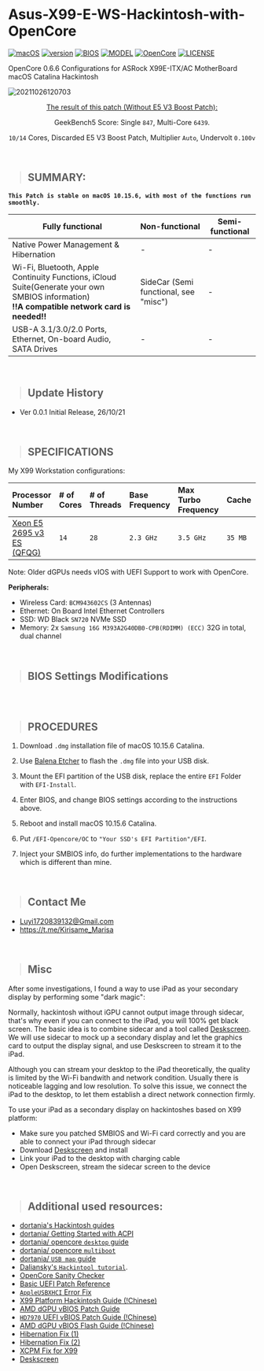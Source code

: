 # Asus-X99-E-WS-Hackintosh-with-OpenCore

[![macOS](https://img.shields.io/badge/macOS-Catalina-yellow.svg)](https://www.apple.com/macos/catalina/)
[![version](https://img.shields.io/badge/10.15.6-yellow)](https://support.apple.com/en-us/HT210642)
[![BIOS](https://img.shields.io/badge/BIOS-3502-blue)]()
[![MODEL](https://img.shields.io/badge/X99-E_WS-blue)](https://www.asus.com/tw/Motherboards/X99E_WS/)
[![OpenCore](https://img.shields.io/badge/OpenCore-0.6.6-green)](https://github.com/acidanthera/OpenCorePkg)
[![LICENSE](https://img.shields.io/badge/license-MIT-green)]()

OpenCore 0.6.6 Configurations for ASRock X99E-ITX/AC MotherBoard macOS Catalina Hackintosh


![20211026120703](https://cdn.jsdelivr.net/gh/KirisameR/KirisameR.github.io/img/blogpost_images/20211026120703.png)

<center>

 [The result of this patch (Without E5 V3 Boost Patch):](https://browser.geekbench.com/v5/cpu/6670284)

GeekBench5 Score: Single `847`, Multi-Core `6439`. 

`10/14` Cores, Discarded E5 V3 Boost Patch, Multiplier `Auto`, Undervolt `0.100v`

</center>

<br>

> ## SUMMARY:

**`This Patch is stable on macOS 10.15.6, with most of the functions run smoothly. `**


| Fully functional | Non-functional | Semi-functional |
| ---------------- | -------------- | ------------------------------------------------------ |
| Native Power Management & Hibernation | - | - |
| Wi-Fi, Bluetooth, Apple Continuity Functions, iCloud Suite(Generate your own SMBIOS information) <br> **!!A compatible network card is needed!!**               |  SideCar (Semi functional, see "misc")   | -  |
| USB-A 3.1/3.0/2.0 Ports, Ethernet, On-board Audio, SATA Drives               | -  | - | - |

<br>

>## Update History
- Ver 0.0.1 Initial Release, 26/10/21

<br>

> ## SPECIFICATIONS

My X99 Workstation configurations:

| Processor Number                                                                                                                   | # of Cores | # of Threads | Base Frequency | Max Turbo Frequency | Cache | Memory Types | Graphics      |
| :--------------------------------------------------------------------------------------------------------------------------------- | :--------- | :----------- | :------------- | :------------------ | :---- | :----------- | :------------ |
| [Xeon E5 2695 v3 ES (QFQG)](https://ark.intel.com/content/www/us/en/ark/products/81057/intel-xeon-processor-e5-2695-v3-35m-cache-2-30-ghz.html) | `14`          | `28`            | `2.3 GHz`        | `3.5 GHz`             | `35 MB`  | `DDR4-2133`  | `XFX HD7970 3GB` |

Note: Older dGPUs needs vIOS with UEFI Support to work with OpenCore. 

**Peripherals:**

- Wireless Card: `BCM943602CS` (3 Antennas)<br>
- Ethernet: On Board Intel Ethernet Controllers
- SSD: WD Black `SN720` NVMe SSD 
- Memory: 2x `Samsung 16G M393A2G40DB0-CPB(RDIMM) (ECC)` 32G in total, dual channel

<br>

>## BIOS Settings Modifications
```

```

<br>

>## PROCEDURES

1. Download `.dmg` installation file of macOS 10.15.6 Catalina. 

2. Use [Balena Etcher](https://www.balena.io/etcher/) to flash the `.dmg` file into your USB disk. 


3. Mount the EFI partition of the USB disk, replace the entire `EFI` Folder with `EFI-Install`. 

4. Enter BIOS, and change BIOS settings according to the instructions above.

5. Reboot and install macOS 10.15.6 Catalina. 

6. Put `/EFI-Opencore/OC` to `"Your SSD's EFI Partition"/EFI`. 

7. Inject your SMBIOS info, do further implementations to the hardware which is different than mine. 


<br>

>## Contact Me

- Luyi1720839132@Gmail.com
- https://t.me/Kirisame_Marisa

<br>

>## Misc

After some investigations, I found a way to use iPad as your secondary display by performing some "dark magic":

Normally, hackintosh without iGPU cannot output image through sidecar, that's why even if you can connect to the iPad, you will 100% get black screen. The basic idea is to combine sidecar and a tool called [Deskscreen](https://deskreen.com). <br>We will use sidecar to mock up a secondary display and let the graphics card to output the display signal, and use Deskscreen to stream it to the iPad. 

Although you can stream your desktop to the iPad theoretically, the quality is limited by the Wi-Fi bandwith and network condition. Usually there is noticeable lagging and low resolution. To solve this issue, we connect the iPad to the desktop, to let them establish a direct network connection firmly. 

To use your iPad as a secondary display on hackintoshes based on X99 platform: 

- Make sure you patched SMBIOS and Wi-Fi card correctly and you are able to connect your iPad through sidecar
- Download [Deskscreen](https://deskreen.com) and install
- Link your iPad to the desktop with charging cable
- Open Deskscreen, stream the sidecar screen to the device



<br>

>## Additional used resources: 

- [dortania's Hackintosh guides](https://github.com/dortania)
- [dortania/ Getting Started with ACPI](https://dortania.github.io/Getting-Started-With-ACPI/)
- [dortania/ opencore `desktop` guide](https://dortania.github.io/OpenCore-Desktop-Guide/)
- [dortania/ opencore `multiboot`](https://github.com/dortania/OpenCore-Multiboot)
- [dortania/ `USB map` guide](https://github.com/dortania/USB-Map-Guide)
- [Daliansky's `Hackintool tutorial`](https://translate.google.com/translate?js=n&sl=auto&tl=en&u=https://blog.daliansky.net/Intel-FB-Patcher-tutorial-and-insertion-pose.html).
- [OpenCore Sanity Checker](opencore.slowgeek.com)
- [Basic UEFI Patch Reference](https://www.tonymacx86.com/threads/x99-catalina-pci-cards-not-working.309236/)
- [`AppleUSBXHCI` Error Fix](https://www.tonymacx86.com/threads/how-to-extend-the-imac-pro-to-x99-successful-build-extended-guide.227001/page-86)
- [X99 Platform Hackintosh Guide (!Chinese)](https://www.chiphell.com/thread-2174588-1-1.html)
- [AMD dGPU vBIOS Patch Guide](http://forum.netkas.org/index.php/topic,5619.0.html)
- [`HD7970` UEFI vBIOS Patch Guide (!Chinese)](https://bbs.nga.cn/read.php?tid=18588213&rand=628)
- [AMD dGPU vBIOS Flash Guide (!Chinese)](https://www.chiphell.com/thread-347172-1-1.html)
- [Hibernation Fix (1)](https://pikeralpha.wordpress.com/2017/01/12/debugging-sleep-issues/)
- [Hibernation Fix (2)](https://www.tonymacx86.com/threads/how-to-extend-the-imac-pro-to-x99-successful-build-extended-guide.227001/)
- [XCPM Fix for X99](https://www.tonymacx86.com/threads/x99-macos-catalina-10-15-2-kernel-patches.288451/)
- [Deskscreen](https://github.com/pavlobu/deskreen)

